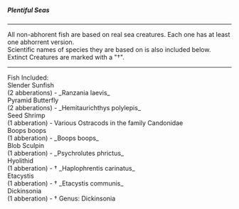 ##### **Plentiful Seas**
<hr/>
All non-abhorent fish are based on real sea creatures. Each one has at least one abhorrent version.<br/>
Scientific names of species they are based on is also included below. Extinct Creatures are marked with a "†".<br/>
<hr/>
Fish Included:<br/>
Slender Sunfish
<br/> (2 abberations)  -  _Ranzania laevis_<br/>
Pyramid Butterfly
<br/> (2 abberations)  -  _Hemitaurichthys polylepis_<br/>
Seed Shrimp
<br/> (1 abberation)  -  Various Ostracods in the family Candonidae<br/>
Boops boops
<br/> (1 abberation)  -  _Boops boops_<br/>
Blob Sculpin <br/>
(1 abberation)  -  _Psychrolutes phrictus_<br/>
Hyolithid<br/>
(1 abberation)  -  † _Haplophrentis carinatus_<br/>
Etacystis<br/>
(1 abberation)  -  † _Etacystis communis_<br/>
Dickinsonia<br/>
(1 abberation)  -  † Genus: Dickinsonia<br/>
